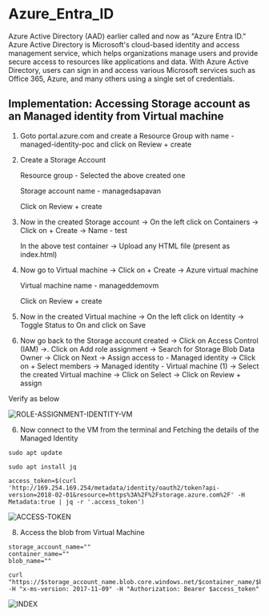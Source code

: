 # Azure_Entra_ID        
        
Azure Active Directory (AAD) earlier called and now as  "Azure Entra ID." Azure Active Directory is Microsoft's cloud-based identity and access management service, which helps organizations manage users and provide secure access to resources like applications and data. With Azure Active Directory, users can sign in and access various Microsoft services such as Office 365, Azure, and many others using a single set of credentials. 

## Implementation: Accessing Storage account as an Managed identity from Virtual machine 

1. Goto portal.azure.com and create a Resource Group with name - managed-identity-poc and click on Review + create


2. Create a Storage Account 

    Resource group - Selected the above created one
    
    Storage account name - managedsapavan
    
    Click on Review + create


3. Now in the created Storage account -> On the left click on Containers -> Click on + Create -> Name - test

    In the above test container -> Upload any HTML file (present as index.html)


4. Now go to Virtual machine -> Click on + Create -> Azure virtual machine

    Virtual machine name - manageddemovm
    
    Click on Review + create


4. Now in the created Virtual machine -> On the left click on Identity -> Toggle Status to On and click on Save


5. Now go back to the Storage account created -> Click on Access Control (IAM) ->. Click on Add role assignment -> Search for Storage Blob Data Owner -> Click on Next -> Assign access to - Managed identity -> Click on + Select members -> Managed identity - Virtual machine (1) -> Select the created Virtual machine -> Click on Select -> Click on Review + assign 

Verify as below

![ROLE-ASSIGNMENT-IDENTITY-VM](https://github.com/Pavan-1997/Azure_Entra_ID/assets/32020205/ef3ddfc1-247b-4093-92d4-0d3734d8b72a)


6. Now connect to the VM from the terminal  and Fetching the details of the Managed Identity
   
```
sudo apt update
```

```    
sudo apt install jq
```

```
access_token=$(curl 'http://169.254.169.254/metadata/identity/oauth2/token?api-version=2018-02-01&resource=https%3A%2F%2Fstorage.azure.com%2F' -H Metadata:true | jq -r '.access_token')
```    

![ACCESS-TOKEN](https://github.com/Pavan-1997/Azure_Entra_ID/assets/32020205/e36b2472-a62e-4c10-a019-15579f6f9cb6)


8. Access the blob from Virtual Machine

```
storage_account_name=""
container_name=""
blob_name=""

```

```
curl "https://$storage_account_name.blob.core.windows.net/$container_name/$blob_name" -H "x-ms-version: 2017-11-09" -H "Authorization: Bearer $access_token"
```

![INDEX](https://github.com/Pavan-1997/Azure_Entra_ID/assets/32020205/dd35b9d8-16f9-47a3-8ec9-bc01522ea199)

